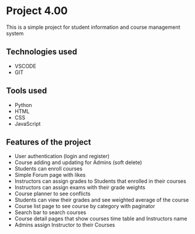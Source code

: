 # Project 4.00

This is a simple project for student information and course management system


## Technologies used
* VSCODE
* GIT

## Tools used
* Python
*	HTML
*	CSS
*	JavaScript

## Features of the project
* User authentication (login and register)
*	Course adding and updating for Admins (soft delete)
*	Students can enroll courses
*	Simple Forum page with likes
*	Instructors can assign grades to Students that enrolled in their courses
*	Instructors can assign exams with their grade weights
*	Course planner to see conflicts
*	Students can view their grades and see weighted average of the course
*	Course list page to see course by category with paginator
*	Search bar to search courses
*	Course detail pages that show courses time table and Instructors name
*	Admins assign Instructor to their Courses
